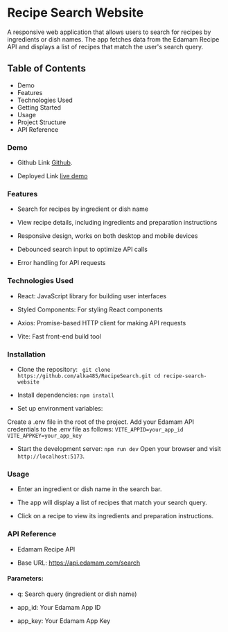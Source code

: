 # Recipe Search Website

A responsive web application that allows users to search for recipes by ingredients or dish names. The app fetches data from the Edamam Recipe API and displays a list of recipes that match the user's search query.

## Table of Contents

* Demo
* Features
* Technologies Used
* Getting Started
* Usage
* Project Structure
* API Reference

### Demo

* Github Link [Github](https://github.com/alka485/RecipeSearch.git).

* Deployed Link [live demo](https://recipesearch-1.onrender.com)

### Features

* Search for recipes by ingredient or dish name

* View recipe details, including ingredients and preparation instructions

* Responsive design, works on both desktop and mobile devices

* Debounced search input to optimize API calls

* Error handling for API requests

### Technologies Used

* React: JavaScript library for building user interfaces

* Styled Components: For styling React components

* Axios: Promise-based HTTP client for making API requests

* Vite: Fast front-end build tool

### Installation

* Clone the repository:
` git clone https://github.com/alka485/RecipeSearch.git
  cd recipe-search-website`

* Install dependencies:
`npm install`

* Set up environment variables:

Create a .env file in the root of the project.
Add your Edamam API credentials to the .env file as follows:
`
VITE_APPID=your_app_id
VITE_APPKEY=your_app_key
`

* Start the development server:
`npm run dev`
Open your browser and visit `http://localhost:5173`.

### Usage

* Enter an ingredient or dish name in the search bar.

* The app will display a list of recipes that match your search query.

* Click on a recipe to view its ingredients and preparation instructions.

### API Reference

* Edamam Recipe API

* Base URL: https://api.edamam.com/search

#### Parameters:

* q: Search query (ingredient or dish name)

* app_id: Your Edamam App ID

* app_key: Your Edamam App Key




